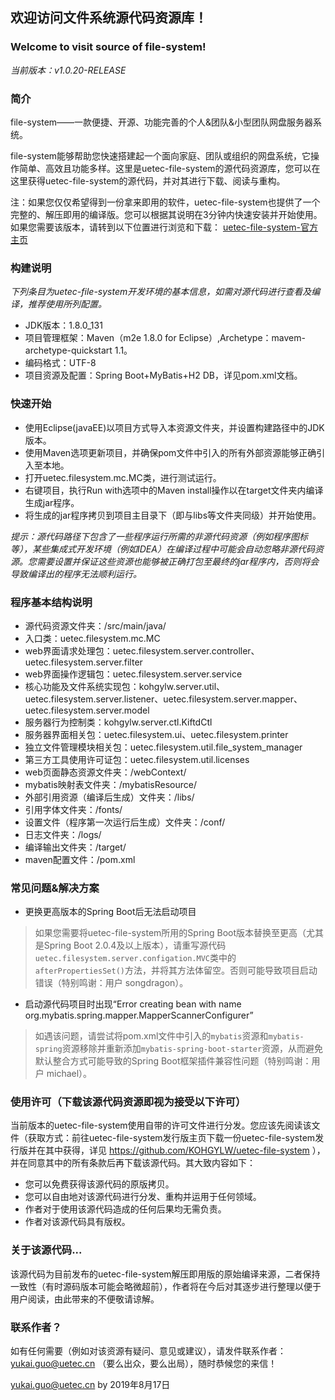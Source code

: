 ## 欢迎访问文件系统源代码资源库！
### Welcome to visit source of file-system!

_当前版本：v1.0.20-RELEASE_

### 简介
file-system——一款便捷、开源、功能完善的个人&团队&小型团队网盘服务器系统。

file-system能够帮助您快速搭建起一个面向家庭、团队或组织的网盘系统，它操作简单、高效且功能多样。这里是uetec-file-system的源代码资源库，您可以在这里获得uetec-file-system的源代码，并对其进行下载、阅读与重构。

注：如果您仅仅希望得到一份拿来即用的软件，uetec-file-system也提供了一个完整的、解压即用的编译版。您可以根据其说明在3分钟内快速安装并开始使用。如果您需要该版本，请转到以下位置进行浏览和下载：
[uetec-file-system-官方主页](https://kohgylw.gitee.io)

### 构建说明
_下列条目为uetec-file-system开发环境的基本信息，如需对源代码进行查看及编译，推荐使用所列配置。_
+ JDK版本：1.8.0_131
+ 项目管理框架：Maven（m2e 1.8.0 for Eclipse）,Archetype：mavem-archetype-quickstart 1.1。
+ 编码格式：UTF-8
+ 项目资源及配置：Spring Boot+MyBatis+H2 DB，详见pom.xml文档。

### 快速开始
+ 使用Eclipse(javaEE)以项目方式导入本资源文件夹，并设置构建路径中的JDK版本。
+ 使用Maven选项更新项目，并确保pom文件中引入的所有外部资源能够正确引入至本地。
+ 打开uetec.filesystem.mc.MC类，进行测试运行。
+ 右键项目，执行Run with选项中的Maven install操作以在target文件夹内编译生成jar程序。
+ 将生成的jar程序拷贝到项目主目录下（即与libs等文件夹同级）并开始使用。

_提示：源代码路径下包含了一些程序运行所需的非源代码资源（例如程序图标等），某些集成式开发环境（例如IDEA）在编译过程中可能会自动忽略非源代码资源。您需要设置并保证这些资源也能够被正确打包至最终的jar程序内，否则将会导致编译出的程序无法顺利运行。_

### 程序基本结构说明
+ 源代码资源文件夹：/src/main/java/
+ 入口类：uetec.filesystem.mc.MC
+ web界面请求处理包：uetec.filesystem.server.controller、uetec.filesystem.server.filter
+ web界面操作逻辑包：uetec.filesystem.server.service
+ 核心功能及文件系统实现包：kohgylw.server.util、uetec.filesystem.server.listener、uetec.filesystem.server.mapper、uetec.filesystem.server.model
+ 服务器行为控制类：kohgylw.server.ctl.KiftdCtl
+ 服务器界面相关包：uetec.filesystem.ui、uetec.filesystem.printer
+ 独立文件管理模块相关包：uetec.filesystem.util.file_system_manager
+ 第三方工具使用许可证包：uetec.filesystem.util.licenses
+ web页面静态资源文件夹：/webContext/
+ mybatis映射表文件夹：/mybatisResource/
+ 外部引用资源（编译后生成）文件夹：/libs/
+ 引用字体文件夹：/fonts/
+ 设置文件（程序第一次运行后生成）文件夹：/conf/
+ 日志文件夹：/logs/
+ 编译输出文件夹：/target/
+ maven配置文件：/pom.xml

### 常见问题&解决方案
+ 更换更高版本的Spring Boot后无法启动项目
> 如果您需要将uetec-file-system所用的Spring Boot版本替换至更高（尤其是Spring Boot 2.0.4及以上版本），请重写源代码`uetec.filesystem.server.configation.MVC`类中的`afterPropertiesSet()`方法，并将其方法体留空。否则可能导致项目启动错误（特别鸣谢：用户 songdragon）。

+ 启动源代码项目时出现“Error creating bean with name org.mybatis.spring.mapper.MapperScannerConfigurer”
> 如遇该问题，请尝试将pom.xml文件中引入的`mybatis`资源和`mybatis-spring`资源移除并重新添加`mybatis-spring-boot-starter`资源，从而避免默认整合方式可能导致的Spring Boot框架插件兼容性问题（特别鸣谢：用户 michael）。

### 使用许可（下载该源代码资源即视为接受以下许可）
当前版本的uetec-file-system使用自带的许可文件进行分发。您应该先阅读该文件（获取方式：前往uetec-file-system发行版主页下载一份uetec-file-system发行版并在其中获得，详见 https://github.com/KOHGYLW/uetec-file-system ），并在同意其中的所有条款后再下载该源代码。其大致内容如下：

+ 您可以免费获得该源代码的原版拷贝。
+ 您可以自由地对该源代码进行分发、重构并运用于任何领域。
+ 作者对于使用该源代码造成的任何后果均无需负责。
+ 作者对该源代码具有版权。

### 关于该源代码...
该源代码为目前发布的uetec-file-system解压即用版的原始编译来源，二者保持一致性（有时源码版本可能会略微超前），作者将在今后对其逐步进行整理以便于用户阅读，由此带来的不便敬请谅解。

### 联系作者？
如有任何需要（例如对该资源有疑问、意见或建议），请发件联系作者： yukai.guo@uetec.cn （要么出众，要么出局），随时恭候您的来信！

yukai.guo@uetec.cn by 2019年8月17日

